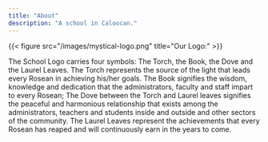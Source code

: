 ```yaml
---
title: "About"
description: "A school in Caloocan."
---
```

{{< figure src="/images/mystical-logo.png" title="Our Logo:" >}}

The School Logo carries four symbols: The Torch, the Book, the Dove and the Laurel Leaves. The Torch represents the source of the light that leads every Rosean in achieving his/her goals. The Book signifies the wisdom, knowledge and dedication that the administrators, faculty and staff impart to every Rosean; The Dove between the Torch and Laurel leaves signifies the peaceful and harmonious relationship that exists among the administrators, teachers and students inside and outside and other sectors of the community. The Laurel Leaves represent the achievements that every Rosean has reaped and will continuously earn in the years to come.